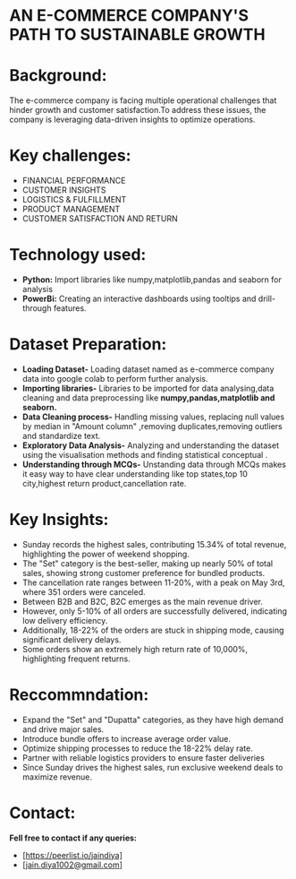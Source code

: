 # AN E-COMMERCE COMPANY'S PATH TO SUSTAINABLE GROWTH

   # Background:
  The e-commerce company is facing multiple  operational challenges that hinder growth and customer satisfaction.To address these issues, the company is leveraging data-driven insights to optimize
 operations.

  # Key challenges:
  - FINANCIAL PERFORMANCE
  - CUSTOMER INSIGHTS
  - LOGISTICS & FULFILLMENT
  - PRODUCT MANAGEMENT
  - CUSTOMER SATISFACTION AND RETURN

 # Technology used:
 - **Python:** Import libraries like numpy,matplotlib,pandas and seaborn for analysis
 - **PowerBi:** Creating an interactive dashboards using tooltips and drill-through features.

# Dataset Preparation:
- **Loading Dataset-** Loading dataset named as e-commerce company data into google colab to perform further analysis.
- **Importing libraries-** Libraries to be imported for data analysing,data cleaning and data preprocessing like **numpy,pandas,matplotlib and seaborn.**
- **Data Cleaning process-** Handling missing values, replacing null values by median in "Amount column" ,removing duplicates,removing outliers and standardize text.
- **Exploratory Data Analysis-** Analyzing and understanding the dataset using the visualisation methods and finding statistical conceptual .
- **Understanding through MCQs-** Unstanding data through MCQs makes it easy way to have clear understanding like top states,top 10 city,highest return product,cancellation rate.

# Key Insights:
- Sunday records the highest sales, contributing 15.34% of total revenue, highlighting the power of weekend shopping.
- The "Set" category is the best-seller, making up nearly 50% of total sales, showing strong customer preference for bundled products.
- The cancellation rate ranges between 11-20%, with a peak on May 3rd, where 351 orders were canceled.
- Between B2B and B2C, B2C emerges as the main revenue driver.
- However, only 5-10% of all orders are successfully delivered, indicating low delivery efficiency.
- Additionally, 18-22% of the orders are stuck in shipping mode, causing significant delivery delays.
- Some orders show an extremely high return rate of 10,000%, highlighting frequent returns.

# Reccommndation:
- Expand the "Set" and "Dupatta" categories, as they have high demand and drive major sales.
- Introduce bundle offers to increase average order value.
- Optimize shipping processes to reduce the 18-22% delay rate.
- Partner with reliable logistics providers to ensure faster deliveries
- Since Sunday drives the highest sales, run exclusive weekend deals to maximize revenue.

# Contact:
**Fell free to contact if any queries:**
- [https://peerlist.io/jaindiya]
- [jain.diya1002@gmail.com]
 
